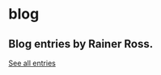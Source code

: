 # blog
## Blog entries by Rainer Ross.
[See all entries](https://github.com/RainerRoss/blog/issues)
